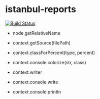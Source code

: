 istanbul-reports
================

[![Build Status](https://travis-ci.org/istanbuljs/istanbul-reports.svg?branch=master)](https://travis-ci.org/istanbuljs/istanbul-reports)

* node.getRelativeName

* context.getSource(filePath)
* context.classForPercent(type, percent)
* context.console.colorize(str, class)
* context.writer
* context.console.write
* context.console.println
